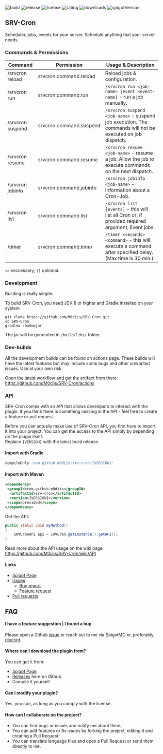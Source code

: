<!-- Variables -->

[resourceId]: 100382

[buildImage]: https://github.com/M0diis/M0-CoreCord/actions/workflows/gradle.yml/badge.svg
[releaseImage]: https://img.shields.io/github/v/release/M0diis/SRV-Cron.svg?label=github%20release
[licenseImage]: https://img.shields.io/github/license/M0diis/SRV-Cron.svg
[ratingImage]: https://img.shields.io/badge/dynamic/json.svg?color=brightgreen&label=rating&query=%24.rating.average&suffix=%20%2F%205&url=https%3A%2F%2Fapi.spiget.org%2Fv2%2Fresources%2F100382
[downloadsImage]: https://img.shields.io/badge/dynamic/json.svg?color=brightgreen&label=downloads%20%28spigotmc.org%29&query=%24.downloads&url=https%3A%2F%2Fapi.spiget.org%2Fv2%2Fresources%2F100382
[spigotVersionImage]: https://img.shields.io/badge/dynamic/json.svg?color=brightgreen&label=latest%20version%20%28spigotmc.org%29&query=%24.name&url=https%3A%2F%2Fapi.spiget.org%2Fv2%2Fresources%2F100382%2Fversions%2Flatest

<!-- End of variables block -->

![build][buildImage] ![release][releaseImage] ![license][licenseImage]
 ![rating][ratingImage] ![downloads][downloadsImage] ![spigotVersion][spigotVersionImage]

## SRV-Cron
Scheduler, jobs, events for your server. Schedule anything that your server needs.

### Commands & Permissions

| Command             | Permission               | Usage & Description           
|---------------------|--------------------------|--------------------
| /srvcron reload     | srvcron.command.reload   | Reload jobs & configuration.        
| /srvcron run        | srvcron.command.run      | `/srvcron run <job-name> [event <event-name]` - run a job manually.
| /srvcron suspend    | srvcron.command.suspend  | `/srvcron suspend <job-name>` - suspend job execution. The commands will not be executed on job dispatch.
| /srvcron resume     | srvcron.command.resume   | `/srvcron resume <job-name>` - resume a job. Allow the job to execute commands on the next dispatch.
| /srvcron jobinfo    | srvcron.command.jobinfo  | `/srvcron jobinfo <job-name>` - information about a Cron-Job.
| /srvcron list       | srvcron.command.list     | `/srvcron list [events]` - this will list all Cron or, if provided required argument, Event jobs.
| /timer              | srvcron.command.timer    | `/timer <seconds> <command>` - this will execute a command after specified delay. (Max time is 30 min.)

`<>` neccessary; `[]` optional.

### Development
Building is really simple.

To build SRV-Cron, you need JDK 8 or higher and Gradle installed on your system.

```
git clone https://github.com/M0diis/SRV-Cron.git
cd SRV-Cron
gradlew shadowjar
```

The jar will be generated in `/build/libs/` folder. 

### Dev-builds

All the development builds can be found on actions page. These builds will have the latest features but may include some bugs and other unwanted issues. Use at your own risk.

Open the latest workflow and get the artifact from there:  
https://github.com/M0diis/SRV-Cron/actions

### API

SRV-Cron comes with an API that allows developers to interact with the plugin. If you think there is something missing in the API - feel free to create a feature or pull request.

Before you can actually make use of SRV-Cron API, you first have to import it into your project.
You can get the access to the API simply by depending on the plugin itself.  
Replace `{VERSION}` with the latest build release.

#### Import with Gradle
```groovy
compileOnly 'com.github.m0diis:srv-cron:{VERSION}'
```
#### Import with Maven
```xml
<dependency>
 <groupId>com.github.m0diis</groupId>
  <artifactId>srv-cron</artifactId>
  <version>{VERSION}</version>
 <scope>provided</scope>
</dependency>
```
Get the API:
```java
public static void myMethod()
{
    SRVCronAPI api = SRVCron.getInstance().getAPI();
}
```

Read more about the API usage on the wiki page:  
https://github.com/M0diis/SRV-Cron/wiki/API

#### Links

- [Spigot Page](https://www.spigotmc.org/resources/100382/)
- [Issues](https://github.com/M0diis/SRV-Cron/issues)
  - [Bug report](https://github.com/M0diis/SRV-Cron/issues/new?assignees=&labels=bug&template=bug_report.md&title=)
  - [Feature request](https://github.com/M0diis/SRV-Cron/issues/new?assignees=&labels=enhancement&template=feature.md)
- [Pull requests](https://github.com/M0diis/SRV-Cron/pulls)

## FAQ

#### I have a feature suggestion | I found a bug
Please open a Github [issue](https://github.com/M0diis/SRV-Cron/issues) or reach out to me via SpigotMC or, preferably, [discord](https://discord.gg/ZSzJTSWxmv).

#### Where can I download the plugin from?
You can get it from:
- [Spigot Page](https://www.spigotmc.org/resources/100382/)
- [Releases](https://github.com/M0diis/SRV-Cron/releases) here on Github.
- Compile it yourself.

#### Can I modify your plugin?
Yes, you can, as long as you comply with the license. 

#### How can I collaborate on the project?
- You can find bugs or issues and notify me about them;
- You can add features or fix issues by forking the project, editing it and creating a Pull Request;
- You can translate language files and open a Pull Request or send them directly to me.
